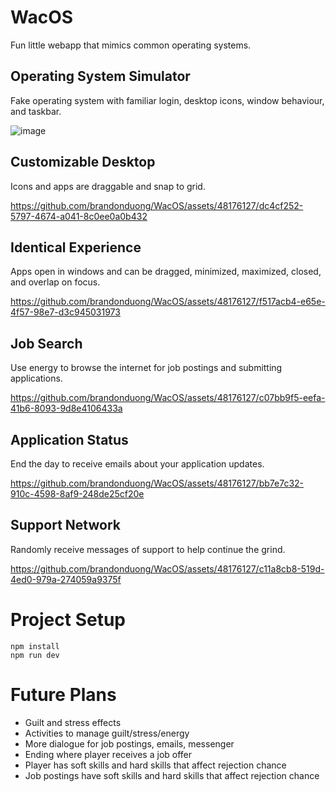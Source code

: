 # WacOS

Fun little webapp that mimics common operating systems.

## Operating System Simulator

Fake operating system with familiar login, desktop icons, window behaviour, and taskbar.

![image](https://github.com/brandonduong/WacOS/assets/48176127/a6338cd7-54f0-43b7-b688-57a356f5da12)

## Customizable Desktop

Icons and apps are draggable and snap to grid.

https://github.com/brandonduong/WacOS/assets/48176127/dc4cf252-5797-4674-a041-8c0ee0a0b432

## Identical Experience

Apps open in windows and can be dragged, minimized, maximized, closed, and overlap on focus.

https://github.com/brandonduong/WacOS/assets/48176127/f517acb4-e65e-4f57-98e7-d3c945031973

## Job Search

Use energy to browse the internet for job postings and submitting applications.

https://github.com/brandonduong/WacOS/assets/48176127/c07bb9f5-eefa-41b6-8093-9d8e4106433a

## Application Status

End the day to receive emails about your application updates.

https://github.com/brandonduong/WacOS/assets/48176127/bb7e7c32-910c-4598-8af9-248de25cf20e

## Support Network

Randomly receive messages of support to help continue the grind.

https://github.com/brandonduong/WacOS/assets/48176127/c11a8cb8-519d-4ed0-979a-274059a9375f

# Project Setup

    npm install
    npm run dev

# Future Plans
- Guilt and stress effects
- Activities to manage guilt/stress/energy
- More dialogue for job postings, emails, messenger
- Ending where player receives a job offer
- Player has soft skills and hard skills that affect rejection chance
- Job postings have soft skills and hard skills that affect rejection chance
